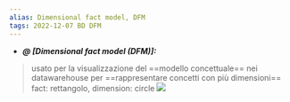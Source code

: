 ```yaml
---
alias: Dimensional fact model, DFM
tags: 2022-12-07 BD DFM
---
```


- ***@ [Dimensional fact model (DFM)]:***
> usato per la visualizzazione del ==modello concettuale== nei datawarehouse per ==rappresentare concetti con più dimensioni==
> fact: rettangolo, dimension: circle
![](Uni/BD/img/dfm.jpeg)
<!--ID: 1670433813638-->
